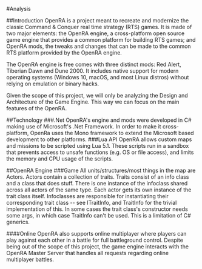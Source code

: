 #Analysis

##Introduction
OpenRA is a project meant to recreate and modernize the classic Command & Conquer real time strategy (RTS) games. It is made of two major elements: the OpenRA engine, a cross-platform open source game engine that provides a common platform for building RTS games; and OpenRA mods, the tweaks and changes that can be made to the common RTS platform provided by the OpenRA engine.

The OpenRA engine is free comes with three distinct mods: Red Alert, Tiberian Dawn and Dune 2000. It includes native support for modern operating systems (Windows 10, macOS, and most Linux distros) without relying on emulation or binary hacks.

Given the scope of this project, we will only be analyzing the Design and Architecture of the Game Engine. This way we can focus on the main features of the OpenRA.

##Technology
###.Net
OpenRA's engine and mods were developed in C# making use of Microsoft's .Net Framework. In order to make it cross-platform, OpenRa uses the Mono framework to extend the Microsoft based development to other platforms.
###Lua API
OpenRA allows custom maps and missions to be scripted using Lua 5.1. These scripts run in a sandbox that prevents access to unsafe functions (e.g. OS or file access), and limits the memory and CPU usage of the scripts.



##OpenRA Engine
###Game
All units/structures/most things in the map are Actors. Actors contain a collection of traits. Traits consist of an info class and a class that does stuff. There is one instance of the infoclass shared across all actors of the same type. Each actor gets its own instance of the trait class itself. Infoclasses are responsible for instantiating their corresponding trait class -- see ITraitInfo, and TraitInfo for the trivial implementation of this. In some cases the trait class's constructor needs some args, in which case TraitInfo can't be used. This is a limitation of C# generics.

####Online
OpenRA also supports online multiplayer where players can play against each other in a battle for full battleground control.
Despite being out of the scope of this project, the game engine interacts with the OpenRA Master Server that handles all requests regarding online multiplayer battles.

